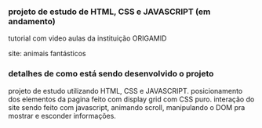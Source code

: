 ### projeto de estudo de HTML, CSS e JAVASCRIPT (em andamento) ###
tutorial com video aulas da instituição ORIGAMID

site: animais fantásticos


### detalhes de como está sendo desenvolvido o projeto ###
projeto de estudo utilizando HTML, CSS e JAVASCRIPT.
posicionamento dos elementos da pagina feito com display grid com CSS puro.
interação do site sendo feito com javascript, animando scroll, manipulando o DOM pra mostrar e esconder informações.












